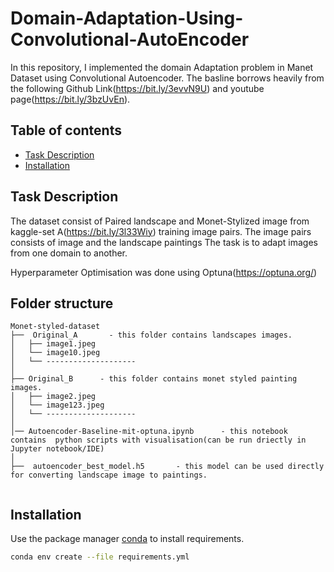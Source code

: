 # Domain-Adaptation-Using-Convolutional-AutoEncoder
In this repository, I implemented the domain Adaptation problem in Manet Dataset using Convolutional Autoencoder.
The basline borrows heavily from the following Github Link(https://bit.ly/3evvN9U) and youtube page(https://bit.ly/3bzUvEn).

## Table of contents
* [Task Description](#TaskDescription)
* [Installation](#Installation)
## Task Description
The dataset consist of Paired landscape and Monet-Stylized image from kaggle-set A(https://bit.ly/3l33Wiy) training image pairs.
The image pairs consists of image and the landscape paintings
The task is to adapt images from one domain to another.

Hyperparameter Optimisation was done using Optuna(https://optuna.org/)

Folder structure
--------------
```
Monet-styled-dataset
├──  Original_A       - this folder contains landscapes images.
│   ├── image1.jpeg
│   └── image10.jpeg
│   └── --------------------
│
├── Original_B      - this folder contains monet styled painting images.
│   ├── image2.jpeg
│   └── image123.jpeg
│   └── --------------------  
│   
│── Autoencoder-Baseline-mit-optuna.ipynb      - this notebook contains  python scripts with visualisation(can be run driectly in Jupyter notebook/IDE)
│   
├──  autoencoder_best_model.h5       - this model can be used directly for converting landscape image to paintings.


```
## Installation

Use the package manager [conda](https://anaconda.org/anaconda/conda) to install requirements.

```bash
conda env create --file requirements.yml
```

